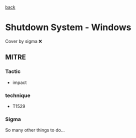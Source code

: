 [back](../index.md)
# Shutdown System - Windows
Cover by sigma :x: 

## MITRE
### Tactic
  - impact

### technique
  - T1529

### Sigma

 So many other things to do...
